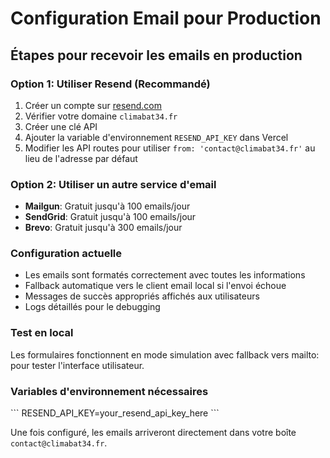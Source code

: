 # Configuration Email pour Production

## Étapes pour recevoir les emails en production

### Option 1: Utiliser Resend (Recommandé)
1. Créer un compte sur [resend.com](https://resend.com)
2. Vérifier votre domaine `climabat34.fr`
3. Créer une clé API
4. Ajouter la variable d'environnement `RESEND_API_KEY` dans Vercel
5. Modifier les API routes pour utiliser `from: 'contact@climabat34.fr'` au lieu de l'adresse par défaut

### Option 2: Utiliser un autre service d'email
- **Mailgun**: Gratuit jusqu'à 100 emails/jour
- **SendGrid**: Gratuit jusqu'à 100 emails/jour
- **Brevo**: Gratuit jusqu'à 300 emails/jour

### Configuration actuelle
- Les emails sont formatés correctement avec toutes les informations
- Fallback automatique vers le client email local si l'envoi échoue
- Messages de succès appropriés affichés aux utilisateurs
- Logs détaillés pour le debugging

### Test en local
Les formulaires fonctionnent en mode simulation avec fallback vers mailto: pour tester l'interface utilisateur.

### Variables d'environnement nécessaires
\`\`\`
RESEND_API_KEY=your_resend_api_key_here
\`\`\`

Une fois configuré, les emails arriveront directement dans votre boîte `contact@climabat34.fr`.
